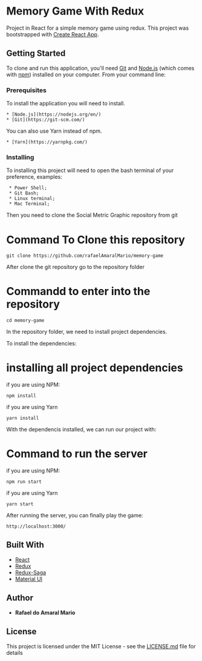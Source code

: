 # Memory Game With Redux

Project in React for a simple memory game using redux.
This project was bootstrapped with [Create React App](https://github.com/facebook/create-react-app).

## Getting Started

To clone and run this application, you'll need [Git](https://git-scm.com) and [Node.js](https://nodejs.org/en/download/) (which comes with [npm](http://npmjs.com)) installed on your computer. From your command line:

### Prerequisites

To install the application you will need to install.
```
* [Node.js](https://nodejs.org/en/)
* [Git](https://git-scm.com/)
```

You can also use Yarn instead of npm.
```
* [Yarn](https://yarnpkg.com/)
```

### Installing

To installing this project will need to open the bash terminal of your preference, examples:

```
 * Power Shell;
 * Git Bash;
 * Linux terminal;
 * Mac Terminal;
```
Then you need to clone the Social Metric Graphic repository from git 

# Command To Clone this repository
```
git clone https://github.com/rafaelAmaralMario/memory-game
```

After clone the git repository go to the repository folder
# Commandd to enter into the repository
```
cd memory-game
```

In the repository folder, we need to install project dependencies. 

To install the dependencies:

# installing all project dependencies   

if you are using NPM:
```
npm install
```

if you are using Yarn
```
yarn install
```

With the dependencis installed, we can run our project with:   

# Command to run the server
if you are using NPM:

```
npm run start
```

if you are using Yarn
```
yarn start
```


After running the server, you can finally play the game: 

```
http://localhost:3000/
```

## Built With
- [React](https://reactjs.org/)
- [Redux](https://redux.js.org/)
- [Redux-Saga](https://redux-saga.js.org/)
- [Material UI](https://material-ui.com/)

## Author

- **Rafael do Amaral Mario**

## License

This project is licensed under the MIT License - see the [LICENSE.md](LICENSE.md) file for details
